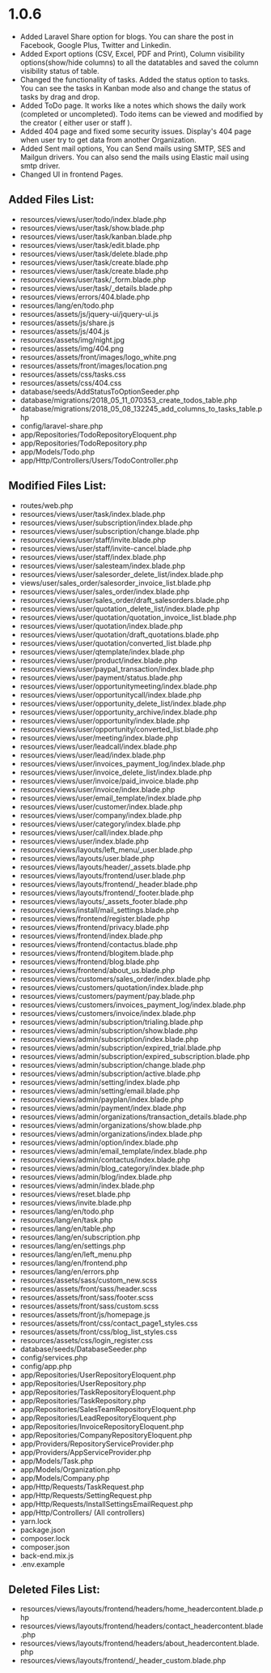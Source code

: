 # 1.0.6

* Added Laravel Share option for blogs. You can share the post in Facebook, Google Plus, Twitter and Linkedin.
* Added Export options \(CSV, Excel, PDF and Print\), Column visibility options\(show/hide columns\) to all the datatables and saved the column visibility status of table.
* Changed the functionality of tasks. Added the status option to tasks. You can see the tasks in Kanban mode also and change the status of tasks by drag and drop.
* Added ToDo page. It works like a notes which shows the daily work \(completed or uncompleted\). Todo items can be viewed and modified by the creator \( either user or staff \).
* Added 404 page and fixed some security issues. Display's 404 page when user try to get data from another Organization.
* Added Sent mail options, You can Send mails using SMTP, SES and Mailgun drivers. You can also send the mails using Elastic mail using smtp driver.
* Changed UI in frontend Pages.

## Added Files List:

* resources/views/user/todo/index.blade.php
* resources/views/user/task/show.blade.php
* resources/views/user/task/kanban.blade.php
* resources/views/user/task/edit.blade.php
* resources/views/user/task/delete.blade.php
* resources/views/user/task/create.blade.php
* resources/views/user/task/create.blade.php
* resources/views/user/task/\_form.blade.php
* resources/views/user/task/\_details.blade.php
* resources/views/errors/404.blade.php
* resources/lang/en/todo.php
* resources/assets/js/jquery-ui/jquery-ui.js
* resources/assets/js/share.js
* resources/assets/js/404.js
* resources/assets/img/night.jpg
* resources/assets/img/404.png
* resources/assets/front/images/logo\_white.png
* resources/assets/front/images/location.png
* resources/assets/css/tasks.css
* resources/assets/css/404.css
* database/seeds/AddStatusToOptionSeeder.php
* database/migrations/2018\_05\_11\_070353\_create\_todos\_table.php
* database/migrations/2018\_05\_08\_132245\_add\_columns\_to\_tasks\_table.php
* config/laravel-share.php
* app/Repositories/TodoRepositoryEloquent.php
* app/Repositories/TodoRepository.php
* app/Models/Todo.php
* app/Http/Controllers/Users/TodoController.php

## Modified Files List:

* routes/web.php
* resources/views/user/task/index.blade.php
* resources/views/user/subscription/index.blade.php
* resources/views/user/subscription/change.blade.php
* resources/views/user/staff/invite.blade.php
* resources/views/user/staff/invite-cancel.blade.php
* resources/views/user/staff/index.blade.php
* resources/views/user/salesteam/index.blade.php
* resources/views/user/salesorder\_delete\_list/index.blade.php
* views/user/sales\_order/salesorder\_invoice\_list.blade.php
* resources/views/user/sales\_order/index.blade.php
* resources/views/user/sales\_order/draft\_salesorders.blade.php
* resources/views/user/quotation\_delete\_list/index.blade.php
* resources/views/user/quotation/quotation\_invoice\_list.blade.php
* resources/views/user/quotation/index.blade.php
* resources/views/user/quotation/draft\_quotations.blade.php
* resources/views/user/quotation/converted\_list.blade.php
* resources/views/user/qtemplate/index.blade.php
* resources/views/user/product/index.blade.php
* resources/views/user/paypal\_transaction/index.blade.php
* resources/views/user/payment/status.blade.php
* resources/views/user/opportunitymeeting/index.blade.php
* resources/views/user/opportunitycall/index.blade.php
* resources/views/user/opportunity\_delete\_list/index.blade.php
* resources/views/user/opportunity\_archive/index.blade.php
* resources/views/user/opportunity/index.blade.php
* resources/views/user/opportunity/converted\_list.blade.php
* resources/views/user/meeting/index.blade.php
* resources/views/user/leadcall/index.blade.php
* resources/views/user/lead/index.blade.php
* resources/views/user/invoices\_payment\_log/index.blade.php
* resources/views/user/invoice\_delete\_list/index.blade.php
* resources/views/user/invoice/paid\_invoice.blade.php
* resources/views/user/invoice/index.blade.php
* resources/views/user/email\_template/index.blade.php
* resources/views/user/customer/index.blade.php
* resources/views/user/company/index.blade.php
* resources/views/user/category/index.blade.php
* resources/views/user/call/index.blade.php
* resources/views/user/index.blade.php
* resources/views/layouts/left\_menu/\_user.blade.php
* resources/views/layouts/user.blade.php
* resources/views/layouts/header/\_assets.blade.php
* resources/views/layouts/frontend/user.blade.php
* resources/views/layouts/frontend/\_header.blade.php
* resources/views/layouts/frontend/\_footer.blade.php
* resources/views/layouts/\_assets\_footer.blade.php
* resources/views/install/mail\_settings.blade.php
* resources/views/frontend/register.blade.php
* resources/views/frontend/privacy.blade.php
* resources/views/frontend/index.blade.php
* resources/views/frontend/contactus.blade.php
* resources/views/frontend/blogitem.blade.php
* resources/views/frontend/blog.blade.php
* resources/views/frontend/about\_us.blade.php
* resources/views/customers/sales\_order/index.blade.php
* resources/views/customers/quotation/index.blade.php
* resources/views/customers/payment/pay.blade.php
* resources/views/customers/invoices\_payment\_log/index.blade.php
* resources/views/customers/invoice/index.blade.php
* resources/views/admin/subscription/trialing.blade.php
* resources/views/admin/subscription/show.blade.php
* resources/views/admin/subscription/index.blade.php
* resources/views/admin/subscription/expired\_trial.blade.php
* resources/views/admin/subscription/expired\_subscription.blade.php
* resources/views/admin/subscription/change.blade.php
* resources/views/admin/subscription/active.blade.php
* resources/views/admin/setting/index.blade.php
* resources/views/admin/setting/email.blade.php
* resources/views/admin/payplan/index.blade.php
* resources/views/admin/payment/index.blade.php
* resources/views/admin/organizations/transaction\_details.blade.php
* resources/views/admin/organizations/show.blade.php
* resources/views/admin/organizations/index.blade.php
* resources/views/admin/option/index.blade.php
* resources/views/admin/email\_template/index.blade.php
* resources/views/admin/contactus/index.blade.php
* resources/views/admin/blog\_category/index.blade.php
* resources/views/admin/blog/index.blade.php
* resources/views/admin/index.blade.php
* resources/views/reset.blade.php
* resources/views/invite.blade.php
* resources/lang/en/todo.php
* resources/lang/en/task.php
* resources/lang/en/table.php
* resources/lang/en/subscription.php
* resources/lang/en/settings.php
* resources/lang/en/left\_menu.php
* resources/lang/en/frontend.php
* resources/lang/en/errors.php
* resources/assets/sass/custom\_new.scss
* resources/assets/front/sass/header.scss
* resources/assets/front/sass/footer.scss
* resources/assets/front/sass/custom.scss
* resources/assets/front/js/homepage.js
* resources/assets/front/css/contact\_page1\_styles.css
* resources/assets/front/css/blog\_list\_styles.css
* resources/assets/css/login\_register.css
* database/seeds/DatabaseSeeder.php
* config/services.php
* config/app.php
* app/Repositories/UserRepositoryEloquent.php
* app/Repositories/UserRepository.php
* app/Repositories/TaskRepositoryEloquent.php
* app/Repositories/TaskRepository.php
* app/Repositories/SalesTeamRepositoryEloquent.php
* app/Repositories/LeadRepositoryEloquent.php
* app/Repositories/InvoiceRepositoryEloquent.php
* app/Repositories/CompanyRepositoryEloquent.php
* app/Providers/RepositoryServiceProvider.php
* app/Providers/AppServiceProvider.php
* app/Models/Task.php
* app/Models/Organization.php
* app/Models/Company.php
* app/Http/Requests/TaskRequest.php
* app/Http/Requests/SettingRequest.php
* app/Http/Requests/InstallSettingsEmailRequest.php
* app/Http/Controllers/ \(All controllers\)
* yarn.lock
* package.json
* composer.lock
* composer.json
* back-end.mix.js
* .env.example

## Deleted **Files List:**

* resources/views/layouts/frontend/headers/home\_headercontent.blade.php
* resources/views/layouts/frontend/headers/contact\_headercontent.blade.php
* resources/views/layouts/frontend/headers/about\_headercontent.blade.php
* resources/views/layouts/frontend/\_header\_custom.blade.php


